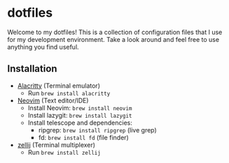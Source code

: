 # dotfiles

Welcome to my dotfiles! This is a collection of configuration files that I use for my development environment. 
Take a look around and feel free to use anything you find useful.

## Installation
- [Alacritty](https://alacritty.org/index.html#Installation) (Terminal emulator)
  - Run `brew install alacritty`
- [Neovim](https://github.com/neovim/neovim/blob/master/INSTALL.md) (Text editor/IDE)
  - Install Neovim: `brew install neovim`
  - Install lazygit: `brew install lazygit`
  - Install telescope and dependencies: 
    - ripgrep: `brew install ripgrep` (live grep)
    - fd: `brew install fd` (file finder)
- [zellij](https://github.com/zellij-org/zellij/blob/main/docs/THIRD_PARTY_INSTALL.md) (Terminal multiplexer)
  - Run `brew install zellij`
